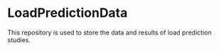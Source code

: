 # LoadPredictionData
This repository is used to store the data and results of load prediction studies.
